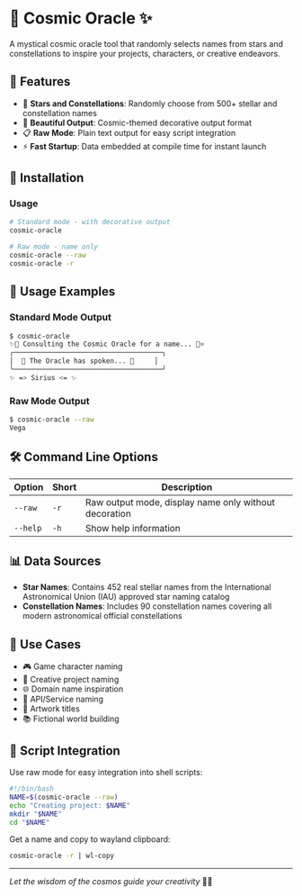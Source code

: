 # 🌌 Cosmic Oracle ✨

A mystical cosmic oracle tool that randomly selects names from stars and constellations to inspire your projects, characters, or creative endeavors.

## 📖 Features

- 🌟 **Stars and Constellations**: Randomly choose from 500+ stellar and constellation names
- 🎨 **Beautiful Output**: Cosmic-themed decorative output format
- 📋 **Raw Mode**: Plain text output for easy script integration
- ⚡ **Fast Startup**: Data embedded at compile time for instant launch

## 🚀 Installation

### Usage

```bash
# Standard mode - with decorative output
cosmic-oracle

# Raw mode - name only
cosmic-oracle --raw
cosmic-oracle -r
```

## 💫 Usage Examples

### Standard Mode Output

```bash
$ cosmic-oracle
✨🌟 Consulting the Cosmic Oracle for a name... 🔮⭐
╭─────────────────────────────────────╮
│  🌌 The Oracle has spoken... 🌌     │
╰─────────────────────────────────────╯
✨ => Sirius <= ✨
```

### Raw Mode Output

```bash
$ cosmic-oracle --raw
Vega
```

## 🛠️ Command Line Options

| Option | Short | Description |
|--------|-------|-------------|
| `--raw` | `-r` | Raw output mode, display name only without decoration |
| `--help` | `-h` | Show help information |

## 📊 Data Sources

- **Star Names**: Contains 452 real stellar names from the International Astronomical Union (IAU) approved star naming catalog
- **Constellation Names**: Includes 90 constellation names covering all modern astronomical official constellations

## 🎯 Use Cases

- 🎮 Game character naming
- 📝 Creative project naming
- 🌐 Domain name inspiration
- 🤖 API/Service naming
- 🎨 Artwork titles
- 📚 Fictional world building

## 🔄 Script Integration

Use raw mode for easy integration into shell scripts:

```bash
#!/bin/bash
NAME=$(cosmic-oracle --raw)
echo "Creating project: $NAME"
mkdir "$NAME"
cd "$NAME"
```

Get a name and copy to wayland clipboard:

```bash
cosmic-oracle -r | wl-copy
```

---

*Let the wisdom of the cosmos guide your creativity* 🌌✨
